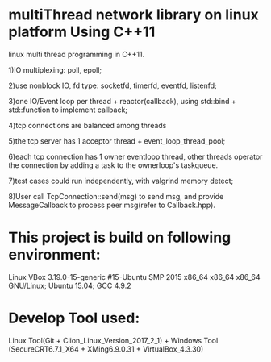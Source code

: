 # multiThread network library on linux platform Using C++11

linux multi thread programming in C++11.

1)IO multiplexing: poll, epoll;

2)use nonblock IO, fd type: socketfd, timerfd, eventfd, listenfd;

3)one IO/Event loop per thread + reactor(callback), using std::bind + std::function to implement callback;

4)tcp connections are balanced among threads

5)the tcp server has 1 acceptor thread + event_loop_thread_pool;

6)each tcp connection has 1 owner eventloop thread, other threads operator the connection by  adding a task to the ownerloop's taskqueue. 

7)test cases could run independently, with valgrind memory detect;

8)User call TcpConnection::send(msg) to send msg, and provide MessageCallback to process peer msg(refer to Callback.hpp).



# This project is build on following environment:
  Linux VBox 3.19.0-15-generic #15-Ubuntu SMP  2015 x86_64 x86_64 x86_64 GNU/Linux; Ubuntu 15.04; GCC 4.9.2
  
# Develop Tool used: 
  Linux Tool(Git + Clion_Linux_Version_2017_2_1) + Windows Tool (SecureCRT6.7.1_X64 + XMing6.9.0.31 + VirtualBox_4.3.30)

